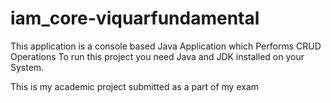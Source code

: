 # iam_core-viquarfundamental

This application is a console based Java Application which Performs CRUD Operations
To run this project you need Java and JDK installed on your System.

This is my academic project 
submitted as a part of my exam
